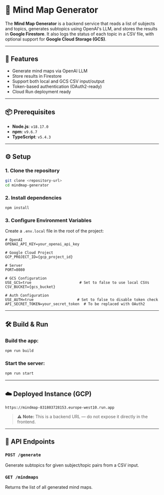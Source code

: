 # 🧠 Mind Map Generator

The **Mind Map Generator** is a backend service that reads a list of subjects and topics, generates subtopics using OpenAI's LLM, and stores the results in **Google Firestore**. It also logs the status of each topic in a CSV file, with optional support for **Google Cloud Storage (GCS)**.

---

## 🚀 Features

- Generate mind maps via OpenAI LLM
- Store results in Firestore
- Support both local and GCS CSV input/output
- Token-based authentication (OAuth2-ready)
- Cloud Run deployment ready

---

## 📦 Prerequisites

- **Node.js**: `v18.17.0`
- **npm**: `v9.6.7`
- **TypeScript**: `v5.4.3`

---

## ⚙️ Setup

### 1. Clone the repository

```bash
git clone <repository-url>
cd mindmap-generator
```

### 2. Install dependencies

```bash
npm install
```

### 3. Configure Environment Variables

Create a `.env.local` file in the root of the project:

```env
# OpenAI
OPENAI_API_KEY=your_openai_api_key

# Google Cloud Project
GCP_PROJECT_ID={gcp_project_id}

# Server
PORT=8080

# GCS Configuration
USE_GCS=true                      # Set to false to use local CSVs
CSV_BUCKET={gcs_bucket}

# Auth Configuration
USE_AUTH=true                    # Set to false to disable token check
API_SECRET_TOKEN=your_secret_token  # To be replaced with OAuth2
```

---

## 🛠 Build & Run

### Build the app:

```bash
npm run build
```

### Start the server:

```bash
npm run start
```

---

## ☁️ Deployed Instance (GCP)

```
https://mindmap-831803728153.europe-west10.run.app
```

> ⚠️ **Note:** This is a backend URL — do not expose it directly in the frontend.

---

## 📡 API Endpoints

### `POST /generate`

Generate subtopics for given subject/topic pairs from a CSV input.

### `GET /mindmaps`

Returns the list of all generated mind maps.
